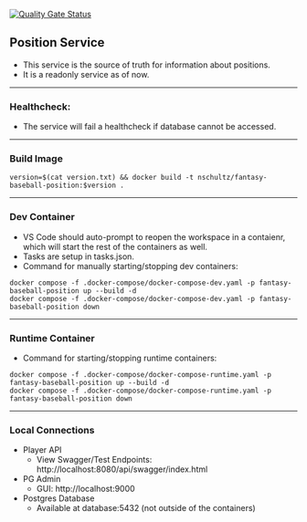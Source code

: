 [![Quality Gate Status](https://sonarcloud.io/api/project_badges/measure?project=nsschultz_fantasy-baseball-position&metric=alert_status)](https://sonarcloud.io/summary/new_code?id=nsschultz_fantasy-baseball-position)

## Position Service

- This service is the source of truth for information about positions.
- It is a readonly service as of now.

---

### Healthcheck:

- The service will fail a healthcheck if database cannot be accessed.

---

### Build Image

```
version=$(cat version.txt) && docker build -t nschultz/fantasy-baseball-position:$version .
```

---

### Dev Container

- VS Code should auto-prompt to reopen the workspace in a contaienr, which will start the rest of the containers as well.
- Tasks are setup in tasks.json.
- Command for manually starting/stopping dev containers:

```
docker compose -f .docker-compose/docker-compose-dev.yaml -p fantasy-baseball-position up --build -d
docker compose -f .docker-compose/docker-compose-dev.yaml -p fantasy-baseball-position down
```

---

### Runtime Container

- Command for starting/stopping runtime containers:

```
docker compose -f .docker-compose/docker-compose-runtime.yaml -p fantasy-baseball-position up --build -d
docker compose -f .docker-compose/docker-compose-runtime.yaml -p fantasy-baseball-position down
```

---

### Local Connections

- Player API
  - View Swagger/Test Endpoints: http://localhost:8080/api/swagger/index.html
- PG Admin
  - GUI: http://localhost:9000
- Postgres Database
  - Available at database:5432 (not outside of the containers)
